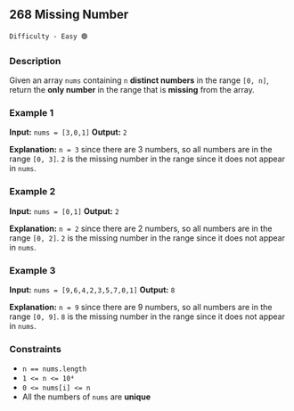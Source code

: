 ## 268 Missing Number

`Difficulty - Easy 🟢`

### Description

Given an array `nums` containing `n` **distinct numbers** in the range `[0, n]`, return the **only number** in the range that is **missing** from the array.


### Example 1

**Input:**
`nums = [3,0,1]`
**Output:**
`2`

**Explanation:**
`n = 3` since there are 3 numbers, so all numbers are in the range `[0, 3]`.
`2` is the missing number in the range since it does not appear in `nums`.


### Example 2

**Input:**
`nums = [0,1]`
**Output:**
`2`

**Explanation:**
`n = 2` since there are 2 numbers, so all numbers are in the range `[0, 2]`.
`2` is the missing number in the range since it does not appear in `nums`.


### Example 3

**Input:**
`nums = [9,6,4,2,3,5,7,0,1]`
**Output:**
`8`

**Explanation:**
`n = 9` since there are 9 numbers, so all numbers are in the range `[0, 9]`.
`8` is the missing number in the range since it does not appear in `nums`.


### Constraints

* `n == nums.length`
* `1 <= n <= 10⁴`
* `0 <= nums[i] <= n`
* All the numbers of `nums` are **unique**

